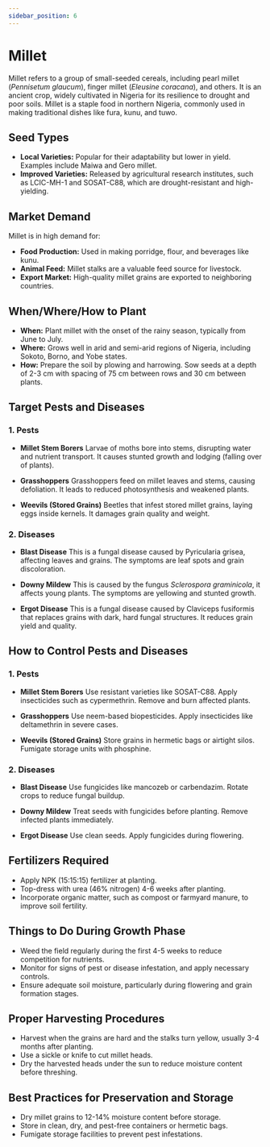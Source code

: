 ```yaml
---
sidebar_position: 6
---
```


# Millet
Millet refers to a group of small-seeded cereals, including pearl millet (*Pennisetum glaucum*), finger millet (*Eleusine coracana*), and others. It is an ancient crop, widely cultivated in Nigeria for its resilience to drought and poor soils. Millet is a staple food in northern Nigeria, commonly used in making traditional dishes like fura, kunu, and tuwo.

## Seed Types
- **Local Varieties:** Popular for their adaptability but lower in yield. Examples include Maiwa and Gero millet.
- **Improved Varieties:** Released by agricultural research institutes, such as LCIC-MH-1 and SOSAT-C88, which are drought-resistant and high-yielding.

## Market Demand
Millet is in high demand for:
- **Food Production:** Used in making porridge, flour, and beverages like kunu.
- **Animal Feed:** Millet stalks are a valuable feed source for livestock.
- **Export Market:** High-quality millet grains are exported to neighboring countries.

## When/Where/How to Plant
- **When:** Plant millet with the onset of the rainy season, typically from June to July.
- **Where:** Grows well in arid and semi-arid regions of Nigeria, including Sokoto, Borno, and Yobe states.
- **How:** Prepare the soil by plowing and harrowing. Sow seeds at a depth of 2-3 cm with spacing of 75 cm between rows and 30 cm between plants.

## Target Pests and Diseases
### 1. Pests
- **Millet Stem Borers**
Larvae of moths bore into stems, disrupting water and nutrient transport.
It causes stunted growth and lodging (falling over of plants).

- **Grasshoppers**
Grasshoppers feed on millet leaves and stems, causing defoliation.
It leads to reduced photosynthesis and weakened plants.

- **Weevils (Stored Grains)**
Beetles that infest stored millet grains, laying eggs inside kernels.
It damages grain quality and weight.

### 2. Diseases
- **Blast Disease**
This is a fungal disease caused by Pyricularia grisea, affecting leaves and grains.
The symptoms are leaf spots and grain discoloration.

- **Downy Mildew**
This is caused by the fungus *Sclerospora graminicola*, it affects young plants.
The symptoms are yellowing and stunted growth.

- **Ergot Disease**
This is a fungal disease caused by Claviceps fusiformis that replaces grains with dark, hard fungal structures.
It reduces grain yield and quality.

## How to Control Pests and Diseases
### 1. Pests
- **Millet Stem Borers**
Use resistant varieties like SOSAT-C88. Apply insecticides such as cypermethrin. Remove and burn affected plants.

- **Grasshoppers**
Use neem-based biopesticides. Apply insecticides like deltamethrin in severe cases.

- **Weevils (Stored Grains)**
Store grains in hermetic bags or airtight silos. Fumigate storage units with phosphine.

### 2. Diseases
- **Blast Disease**
Use fungicides like mancozeb or carbendazim. Rotate crops to reduce fungal buildup.

- **Downy Mildew**
Treat seeds with fungicides before planting. Remove infected plants immediately.

- **Ergot Disease**
Use clean seeds. Apply fungicides during flowering.

## Fertilizers Required
- Apply NPK (15:15:15) fertilizer at planting.
- Top-dress with urea (46% nitrogen) 4-6 weeks after planting.
- Incorporate organic matter, such as compost or farmyard manure, to improve soil fertility.

## Things to Do During Growth Phase
- Weed the field regularly during the first 4-5 weeks to reduce competition for nutrients.
- Monitor for signs of pest or disease infestation, and apply necessary controls.
- Ensure adequate soil moisture, particularly during flowering and grain formation stages.

## Proper Harvesting Procedures
- Harvest when the grains are hard and the stalks turn yellow, usually 3-4 months after planting.
- Use a sickle or knife to cut millet heads.
- Dry the harvested heads under the sun to reduce moisture content before threshing.

## Best Practices for Preservation and Storage
- Dry millet grains to 12-14% moisture content before storage.
- Store in clean, dry, and pest-free containers or hermetic bags.
- Fumigate storage facilities to prevent pest infestations.

